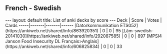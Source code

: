 <h2>French  -  Swedish</h2>
---
layout: default
title: List of anki decks by score
---
Deck | Score | Votes | Cards
-----|-------|-------|------
[Datorkommunikation ETS052](https://ankiweb.net/shared/info/863920351) | 0 | 0 | 95
[Lâm-swedish-20141030](https://ankiweb.net/shared/info/292087585) | 0 | 0 | 897
[MPSI4 Janson Food Insecurity DL Français>Anglais](https://ankiweb.net/shared/info/606825834) | 0 | 0 | 33
